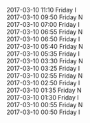 2017-03-10 11:10 Friday  I  
2017-03-10 09:50 Friday  N  
2017-03-10 07:00 Friday  I  
2017-03-10 06:55 Friday  N  
2017-03-10 06:50 Friday  I  
2017-03-10 05:40 Friday  N  
2017-03-10 05:35 Friday  I  
2017-03-10 03:30 Friday  N  
2017-03-10 03:25 Friday  I  
2017-03-10 02:55 Friday  N  
2017-03-10 02:50 Friday  I  
2017-03-10 01:35 Friday  N  
2017-03-10 01:30 Friday  I  
2017-03-10 00:55 Friday  N  
2017-03-10 00:50 Friday  I  
